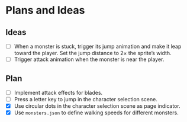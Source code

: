 # Plans and Ideas

## Ideas

- [ ] When a monster is stuck, trigger its jump animation and make it leap toward the player. Set the jump distance to 2× the sprite’s width.
- [ ] Trigger attack animation when the monster is near the player.

## Plan

- [ ] Implement attack effects for blades.
- [ ] Press a letter key to jump in the character selection scene.
- [x] Use circular dots in the character selection scene as page indicator.
- [x] Use `monsters.json` to define walking speeds for different monsters.
